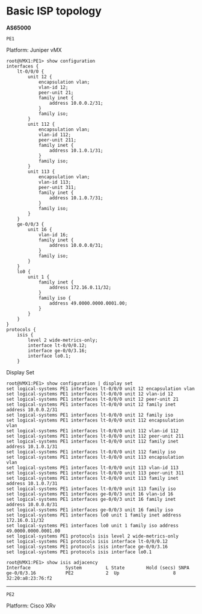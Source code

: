 # Basic ISP topology


**AS65000**

```PE1```

Platform: Juniper vMX

```
root@VMX1:PE1> show configuration 
interfaces {
    lt-0/0/0 {
        unit 12 {
            encapsulation vlan;
            vlan-id 12;
            peer-unit 21;
            family inet {
                address 10.0.0.2/31;
            }
            family iso;
        }
        unit 112 {
            encapsulation vlan;
            vlan-id 112;
            peer-unit 211;
            family inet {
                address 10.1.0.1/31;
            }
            family iso;
        }
        unit 113 {
            encapsulation vlan;
            vlan-id 113;
            peer-unit 311;
            family inet {
                address 10.1.0.7/31;
            }
            family iso;
        }
    }
    ge-0/0/3 {
        unit 16 {
            vlan-id 16;
            family inet {
                address 10.0.0.0/31;
            }
            family iso;
        }
    }
    lo0 {
        unit 1 {
            family inet {
                address 172.16.0.11/32;
            }
            family iso {
                address 49.0000.0000.0001.00;
            }
        }
    }
}
protocols {
    isis {
        level 2 wide-metrics-only;
        interface lt-0/0/0.12;
        interface ge-0/0/3.16;
        interface lo0.1;
    }

```

Display Set

```
root@VMX1:PE1> show configuration | display set 
set logical-systems PE1 interfaces lt-0/0/0 unit 12 encapsulation vlan
set logical-systems PE1 interfaces lt-0/0/0 unit 12 vlan-id 12
set logical-systems PE1 interfaces lt-0/0/0 unit 12 peer-unit 21
set logical-systems PE1 interfaces lt-0/0/0 unit 12 family inet address 10.0.0.2/31
set logical-systems PE1 interfaces lt-0/0/0 unit 12 family iso
set logical-systems PE1 interfaces lt-0/0/0 unit 112 encapsulation vlan
set logical-systems PE1 interfaces lt-0/0/0 unit 112 vlan-id 112
set logical-systems PE1 interfaces lt-0/0/0 unit 112 peer-unit 211
set logical-systems PE1 interfaces lt-0/0/0 unit 112 family inet address 10.1.0.1/31
set logical-systems PE1 interfaces lt-0/0/0 unit 112 family iso
set logical-systems PE1 interfaces lt-0/0/0 unit 113 encapsulation vlan
set logical-systems PE1 interfaces lt-0/0/0 unit 113 vlan-id 113
set logical-systems PE1 interfaces lt-0/0/0 unit 113 peer-unit 311
set logical-systems PE1 interfaces lt-0/0/0 unit 113 family inet address 10.1.0.7/31
set logical-systems PE1 interfaces lt-0/0/0 unit 113 family iso
set logical-systems PE1 interfaces ge-0/0/3 unit 16 vlan-id 16
set logical-systems PE1 interfaces ge-0/0/3 unit 16 family inet address 10.0.0.0/31
set logical-systems PE1 interfaces ge-0/0/3 unit 16 family iso
set logical-systems PE1 interfaces lo0 unit 1 family inet address 172.16.0.11/32
set logical-systems PE1 interfaces lo0 unit 1 family iso address 49.0000.0000.0001.00
set logical-systems PE1 protocols isis level 2 wide-metrics-only
set logical-systems PE1 protocols isis interface lt-0/0/0.12
set logical-systems PE1 protocols isis interface ge-0/0/3.16
set logical-systems PE1 protocols isis interface lo0.1

```

```
root@VMX1:PE1> show isis adjacency 
Interface             System         L State        Hold (secs) SNPA
ge-0/0/3.16           PE2            2  Up                    8  32:20:a8:23:76:f2

```

---------------------------------------------------

```PE2```

Platform: Cisco XRv

